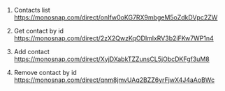 1. Contacts list
   https://monosnap.com/direct/onIfw0oKG7RX9mbgeM5oZdkDVpc2ZW

2. Get contact by id
   https://monosnap.com/direct/2zX2QwzKqODImlxRV3b2iFKw7WP1n4

3. Add contact
   https://monosnap.com/direct/XyjDXabkTZZunsCL5jObcDKFgf3uM8

4. Remove contact by id
   https://monosnap.com/direct/qnm8jmvUAq2BZZ6yrFjwX4J4aAoBWc
